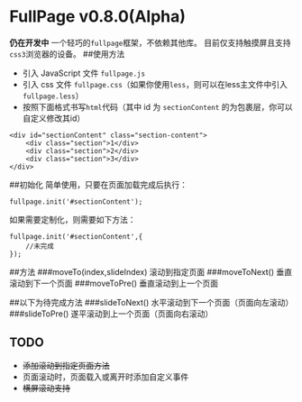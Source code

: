 # FullPage v0.8.0(Alpha)

**仍在开发中**
一个轻巧的`fullpage`框架，不依赖其他库。
目前仅支持触摸屏且支持`css3`浏览器的设备。
##使用方法
* 引入 JavaScript 文件 `fullpage.js`
* 引入 css 文件 `fullpage.css`（如果你使用`less`，则可以在less主文件中引入`fullpage.less`）
* 按照下面格式书写`html`代码（其中 id 为 `sectionContent` 的为包裹层，你可以自定义修改其id）
```
<div id="sectionContent" class="section-content">
    <div class="section">1</div>
    <div class="section">2</div>
    <div class="section">3</div>
</div>
```
##初始化
简单使用，只要在页面加载完成后执行：

```
fullpage.init('#sectionContent');
```
如果需要定制化，则需要如下方法：
```
fullpage.init('#sectionContent',{
	//未完成
});
```
##方法
###moveTo(index,slideIndex)
滚动到指定页面
###moveToNext()
垂直滚动到下一个页面
###moveToPre()
垂直滚动到上一个页面

##以下为待完成方法
###slideToNext()
水平滚动到下一个页面（页面向左滚动）
###slideToPre()
遂平滚动到上一个页面（页面向右滚动）

## TODO
* ~~添加滚动到指定页面方法~~
* 页面滚动时，页面载入或离开时添加自定义事件
* ~~横屏滚动支持~~
